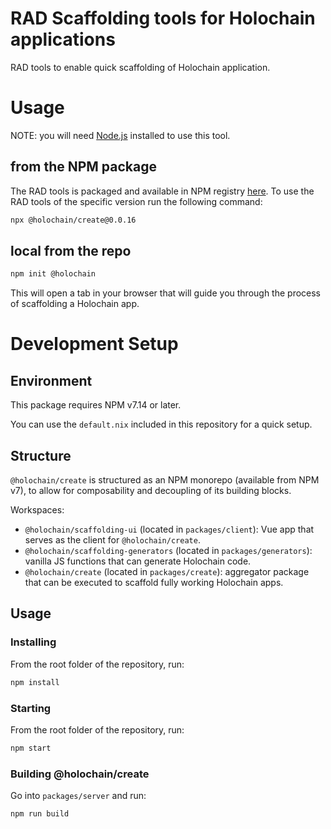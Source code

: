 # RAD Scaffolding tools for Holochain applications

RAD tools to enable quick scaffolding of Holochain application.

# Usage

NOTE: you will need [Node.js](https://nodejs.org/en/) installed to use this tool.

## from the NPM package

The RAD tools is packaged and available in NPM registry [here](https://www.npmjs.com/package/@holochain/create). To use the RAD tools of the specific version run the following command:

```bash
npx @holochain/create@0.0.16
```

## local from the repo

```bash
npm init @holochain
```

This will open a tab in your browser that will guide you through the process of scaffolding a Holochain app.

# Development Setup

## Environment

This package requires NPM v7.14 or later.

You can use the `default.nix` included in this repository for a quick setup.

## Structure

`@holochain/create` is structured as an NPM monorepo (available from NPM v7), to allow for composability and decoupling of its building blocks.

Workspaces:

- `@holochain/scaffolding-ui` (located in `packages/client`): Vue app that serves as the client for `@holochain/create`.
- `@holochain/scaffolding-generators` (located in `packages/generators`): vanilla JS functions that can generate Holochain code.
- `@holochain/create` (located in `packages/create`): aggregator package that can be executed to scaffold fully working Holochain apps.

## Usage

### Installing

From the root folder of the repository, run:

```bash
npm install
```

### Starting

From the root folder of the repository, run:

```bash
npm start
```

### Building @holochain/create

Go into `packages/server` and run:

```bash
npm run build
```
